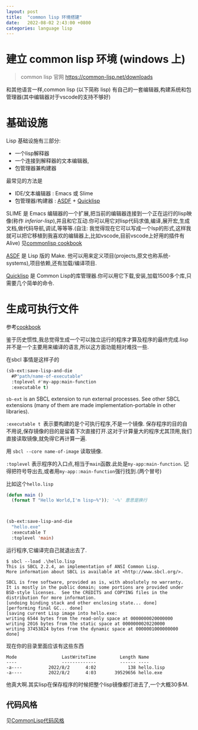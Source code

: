 ```yaml
---
layout: post
title:  "common lisp 环境搭建"
date:   2022-08-02 2:43:00 +0800
categories: language lisp 
---
```

# 建立 common lisp 环境 (windows 上)
> common lisp 官网
> https://common-lisp.net/downloads

和其他语言一样,common lisp (以下简称 lisp) 有自己的一套编辑器,构建系统和包管理器(其中编辑器对于vscode的支持不够好)

# 基础设施
Lisp 基础设施有三部分:
- 一个lisp解释器
- 一个连接到解释器的文本编辑器, 
- 包管理器兼构建器

最常见的方法是
- IDE/文本编辑器 : Emacs 或 Slime
- 包管理器/构建器 : [ASDF](https://asdf.common-lisp.dev/) + [Quicklisp](https://www.quicklisp.org/)


SLIME 是 Emacs 编辑器的一个扩展,把当前的编辑器连接到一个正在运行的lisp映像(称作 *inferior-lisp*),并且和它互动.你可以用它对lisp代码求值,编译,展开宏,生成文档,做代码导航,调试,等等等.(自注: 我觉得现在它可以写成一个lsp的形式,这样我就可以把它移植到我喜欢的编辑器上,比如vscode,目前vscode上好用的插件有Alive) 见[commonlisp cookbook](https://lispcookbook.github.io/cl-cookbook/#download-in-epub)

[ASDF](https://asdf.common-lisp.dev/) 是 Lisp 版的 Make. 他可以用来定义项目(projects,原文也称系统-systems),项目依赖,还有加载/编译项目.

[Quicklisp](https://www.quicklisp.org/) 是 Common Lisp的库管理器.你可以用它下载,安装,加载1500多个库,只需要几个简单的命令.

# 生成可执行文件

参考[cookbook](https://lispcookbook.github.io/cl-cookbook/scripting.html)

鉴于历史惯性,我总觉得生成一个可以独立运行的程序才算及程序的最终完成.lisp并不是一个主要用来编译的语言,所以这方面功能相对难找一些.

在sbcl 事情是这样子的
```lisp
(sb-ext:save-lisp-and-die 
  #P"path/name-of-executable" 
  :toplevel #'my-app:main-function 
  :executable t)
```
`sb-ext` is an SBCL extension to run external processes. See other SBCL extensions (many of them are made implementation-portable in other libraries).

`:executable t `表示要构建的是个可执行程序,不是一个镜像. 保存程序的目的自不用说,保存镜像的目的是留着下次直接打开.这对于计算量大的程序尤其顶用,我们直接读取镜像,就免得它再计算一遍.

用 `sbcl --core name-of-image` 读取镜像.

`:toplevel` 表示程序的入口点,相当于`main`函数.此处是`my-app:main-function`. 记得把符号导出去,或者用`my-app::main-function`强行找到.(两个冒号)

比如这个`hello.lisp`
```lisp
(defun main ()
  (format T "Hello World,I'm lisp~%")); '~%' 意思是换行



(sb-ext:save-lisp-and-die
  "hello.exe"
  :executable T
  :toplevel 'main)
```
运行程序,它编译完自己就退出去了.
```
$ sbcl --load .\hello.lisp
This is SBCL 2.2.4, an implementation of ANSI Common Lisp.
More information about SBCL is available at <http://www.sbcl.org/>.

SBCL is free software, provided as is, with absolutely no warranty.
It is mostly in the public domain; some portions are provided under
BSD-style licenses.  See the CREDITS and COPYING files in the
distribution for more information.
[undoing binding stack and other enclosing state... done]
[performing final GC... done]
[saving current Lisp image into hello.exe:
writing 6544 bytes from the read-only space at 0000000020000000
writing 2016 bytes from the static space at 0000000020220000
writing 37453824 bytes from the dynamic space at 0000001000000000
done]
```
现在你的目录里面应该有这些东西
```
Mode                 LastWriteTime         Length Name
----                 -------------         ------ ----
-a----          2022/8/2      4:02            138 hello.lisp
-a----          2022/8/2      4:03       39529656 hello.exe
```
他真大啊.其实lisp在保存程序的时候把整个lisp镜像都打进去了,一个大概30多M.

## 代码风格
见[CommonLisp代码风格](https://lisp-lang.org/style-guide/)
